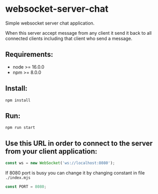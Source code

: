 # websocket-server-chat
Simple websocket server chat application.

When this server accept message from any client it send it back to all connected clients
including that client who send a message.

## Requirements:

- node >= 16.0.0
- npm >= 8.0.0

## Install:

`npm install`

## Run:

`npm run start`

## Use this URL in order to connect to the server from your client application:

```javascript
const ws = new WebSocket('ws://localhost:8080');
```

If 8080 port is busy you can change it by changing constant in file `./index.mjs`

```javascript
const PORT = 8080;
```
